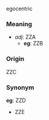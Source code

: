 egocentric
### Meaning
+ _adj_: ZZA
	+ __eg__: ZZB

### Origin

ZZC

### Synonym

__eg__: ZZD

+ ZZE


